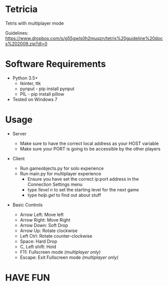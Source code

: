 # Tetricia
Tetris with multiplayer mode

Guidelines: https://www.dropbox.com/s/g55gwls0h2muqzn/tetris%20guideline%20docs%202009.zip?dl=0

# Software Requirements
* Python 3.5+
    * tkinter, ttk
    * pynput - pip install pynput
    * PIL - pip install pillow
* Tested on Windows 7

# Usage
* Server
   * Make sure to have the correct local address as your HOST variable
   * Make sure your PORT is going to be accessible by the other players
   
* Client
   * Run gameobjects.py for solo experience
   * Run main.py for multiplayer experience
      * Ensure you have set the correct ip:port address in the Connection Settings menu
      * type *!level n* to set the starting level for the next game
      * type *help.get* to find out about stuff

* Basic Controls
   * Arrow Left: Move left
   * Arrow Right: Move Right
   * Arrow Down: Soft Drop
   * Arrow Up: Rotate clockwise
   * Left Ctrl: Rotate counter-clockwise
   * Space: Hard Drop
   * C, Left shift: Hold
   * F11: Fullscreen mode *(multiplayer only)*
   * Escape: Exit Fullscreen mode *(multiplayer only)*

# HAVE FUN 
